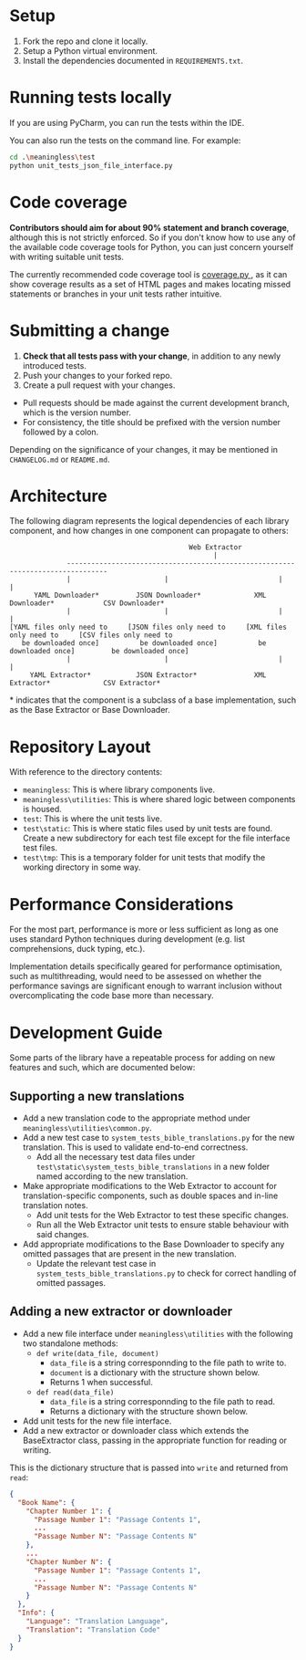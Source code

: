 # Setup
1. Fork the repo and clone it locally.
2. Setup a Python virtual environment.
3. Install the dependencies documented in `REQUIREMENTS.txt`.

# Running tests locally
If you are using PyCharm, you can run the tests within the IDE.

You can also run the tests on the command line. For example:
```bash
cd .\meaningless\test
python unit_tests_json_file_interface.py
```

# Code coverage
**Contributors should aim for about 90% statement and branch coverage**, although this is not strictly enforced.
So if you don't know how to use any of the available code coverage tools for Python, you can just concern yourself with writing suitable unit tests.

The currently recommended code coverage tool is [coverage.py ](https://github.com/nedbat/coveragepy), as it can show coverage results as a set of HTML pages and makes locating missed statements or branches in your unit tests rather intuitive.

# Submitting a change
1. **Check that all tests pass with your change**, in addition to any newly introduced tests.
2. Push your changes to your forked repo.
3. Create a pull request with your changes.
- Pull requests should be made against the current development branch, which is the version number.
- For consistency, the title should be prefixed with the version number followed by a colon.

Depending on the significance of your changes, it may be mentioned in `CHANGELOG.md` or `README.md`.

# Architecture
The following diagram represents the logical dependencies of each library component, and how changes in one component can propagate to others:
```
                                            Web Extractor
                                                  |
              --------------------------------------------------------------------------------
              |                       |                           |                          |
      YAML Downloader*         JSON Downloader*             XML Downloader*            CSV Downloader*
              |                       |                           |                          |
[YAML files only need to     [JSON files only need to     [XML files only need to     [CSV files only need to
   be downloaded once]          be downloaded once]          be downloaded once]         be downloaded once]
              |                       |                           |                          |
     YAML Extractor*           JSON Extractor*              XML Extractor*             CSV Extractor*
```

\* indicates that the component is a subclass of a base implementation, such as the Base Extractor or Base Downloader.

# Repository Layout
With reference to the directory contents:
- `meaningless`: This is where library components live.
- `meaningless\utilities`: This is where shared logic between components is housed.
- `test`: This is where the unit tests live.
- `test\static`: This is where static files used by unit tests are found. Create a new subdirectory for each test file except for the file interface test files.
- `test\tmp`: This is a temporary folder for unit tests that modify the working directory in some way.

# Performance Considerations
For the most part, performance is more or less sufficient as long as one uses standard Python techniques during development (e.g. list comprehensions, duck typing, etc.).

Implementation details specifically geared for performance optimisation, such as multithreading, would need to be assessed on whether the performance savings are significant enough to warrant inclusion without overcomplicating the code base more than necessary.

# Development Guide
Some parts of the library have a repeatable process for adding on new features and such, which are documented below:

## Supporting a new translations
- Add a new translation code to the appropriate method under `meaningless\utilities\common.py`.
- Add a new test case to `system_tests_bible_translations.py` for the new translation. This is used to validate end-to-end correctness.
  - Add all the necessary test data files under `test\static\system_tests_bible_translations` in a new folder named according to the new translation.
- Make appropriate modifications to the Web Extractor to account for translation-specific components, such as double spaces and in-line translation notes.
  - Add unit tests for the Web Extractor to test these specific changes.
  - Run all the Web Extractor unit tests to ensure stable behaviour with said changes.
- Add appropriate modifications to the Base Downloader to specify any omitted passages that are present in the new translation.
  - Update the relevant test case in `system_tests_bible_translations.py` to check for correct handling of omitted passages.

## Adding a new extractor or downloader
- Add a new file interface under `meaningless\utilities` with the following two standalone methods:
  - `def write(data_file, document)`
    - `data_file` is a string corresponnding to the file path to write to.
    - `document` is a dictionary with the structure shown below.
    - Returns 1 when successful.
  - `def read(data_file)`
    - `data_file` is a string corresponnding to the file path to read.
    - Returns a dictionary with the structure shown below.
- Add unit tests for the new file interface.
- Add a new extractor or downloader class which extends the BaseExtractor class, passing in the appropriate function for reading or writing.

This is the dictionary structure that is passed into `write` and returned from `read`:

```json
{
  "Book Name": {
    "Chapter Number 1": {
      "Passage Number 1": "Passage Contents 1",
      ...
      "Passage Number N": "Passage Contents N"
    },
    ...
    "Chapter Number N": {
      "Passage Number 1": "Passage Contents 1",
      ...
      "Passage Number N": "Passage Contents N"
    }
  },
  "Info": {
    "Language": "Translation Language",
    "Translation": "Translation Code"
  }
}
```
